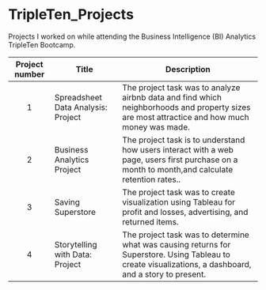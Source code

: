 # TripleTen_Projects

Projects I worked on while attending the Business Intelligence (BI) Analytics TripleTen Bootcamp.


| Project number | Title | Description |
| :-----------: | ----------- |----------- |
| 1 | Spreadsheet Data Analysis: Project | The project task was to analyze airbnb data and find which neighborhoods and property sizes are most attractice and how much money was made. |
| 2 | Business Analytics Project | The project task is to understand how users interact with a web page, users first purchase on a month to month,and calculate retention rates.. |
| 3 | Saving Superstore | The project task was to create visualization using Tableau for profit and losses, advertising, and returned items. |
| 4 | Storytelling with Data: Project | The project task was to determine what was causing returns for Superstore. Using Tableau to create visualizations, a dashboard, and a story to present. |

